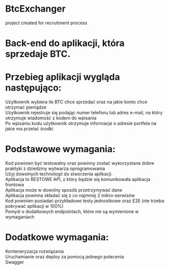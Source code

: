 # BtcExchanger
project created for recruitment process  

# Back-end do aplikacji, która sprzedaje BTC.  

# Przebieg aplikacji wygląda następująco:  

  Użytkownik wybiera ile BTC chce sprzedać oraz na jakie konto chce otrzymać pieniądze  
  Użytkownik rejestruje się podając numer telefonu lub adres e-mail, na który otrzymuje wiadomość z kodem do wpisania  
  Po wpisaniu kodu użytkownik otrzymuje informacje o adresie portfela na jakie ma przelać środki  
    
# Podstawowe wymagania:  

  Kod powinien być testowalny oraz powinny zostać wykorzystane dobre praktyki z dziedziny wytwarza oprogramowania  
  Użyj dowolnych technologii do stworzenia aplikacji.  
  Aplikacja to RESTOWE API, z który będzie się komunikowała aplikacja frontowa  
  Aplikacja może w dowolny sposób przetrzymywać dane  
  Aplikacja powinna składać się z co najmniej 2 mikro-serwisów  
  Kod powinien posiadać przykładowe testy jednostkowe oraz E2E (nie trzeba pokrywać aplikacji w 100%)  
  Pomyśl o dodatkowych endpointach, które nie są wymienione w wymaganiach  

# Dodatkowe wymagania:  

  Konteneryzacja rozwiązania  
  Uruchamianie oraz deploy za pomocą jednego polecenia  
  Swagger  
 
